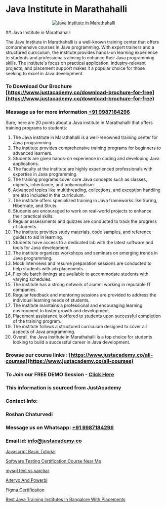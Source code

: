 # Java Institute in Marathahalli

<p align="center">
  <a href="https://justacademy.co/course-detail/core-java-training">
    <img src="https://justacademy.co/storage2/course_image/1677245426_course_image.webp" alt="Java Institute in Marathahalli">
  </a>
</p>
## Java Institute in Marathahalli

The Java Institute in Marathahalli is a well-known training center that offers comprehensive courses in Java programming. With expert trainers and a structured curriculum, the institute provides hands-on learning experience to students and professionals aiming to enhance their Java programming skills. The institute's focus on practical application, industry-relevant projects, and placement support makes it a popular choice for those seeking to excel in Java development.
### To Download Our Brochure [https://www.justacademy.co/download-brochure-for-free](https://www.justacademy.co/download-brochure-for-free)
### Message us for more information [+91 9987184296](https://api.whatsapp.com/send?phone=919987184296)
Sure, here are 20 points about a Java institute in Marathahalli that offers training programs to students:

1) The Java institute in Marathahalli is a well-renowned training center for Java programming.
2) The institute provides comprehensive training programs for beginners to advanced learners.
3) Students are given hands-on experience in coding and developing Java applications.
4) The faculty at the institute are highly experienced professionals with expertise in Java programming.
5) The training programs cover core Java concepts such as classes, objects, inheritance, and polymorphism.
6) Advanced topics like multithreading, collections, and exception handling are also included in the curriculum.
7) The institute offers specialized training in Java frameworks like Spring, Hibernate, and Struts.
8) Students are encouraged to work on real-world projects to enhance their practical skills.
9) Regular assessments and quizzes are conducted to track the progress of students.
10) The institute provides study materials, code samples, and reference guides to aid in learning.
11) Students have access to a dedicated lab with the latest software and tools for Java development.
12) The institute organizes workshops and seminars on emerging trends in Java programming.
13) Mock interviews and resume preparation sessions are conducted to help students with job placements.
14) Flexible batch timings are available to accommodate students with varying schedules.
15) The institute has a strong network of alumni working in reputable IT companies.
16) Regular feedback and mentoring sessions are provided to address the individual learning needs of students.
17) The institute maintains a professional and encouraging learning environment to foster growth and development.
18) Placement assistance is offered to students upon successful completion of the training program.
19) The institute follows a structured curriculum designed to cover all aspects of Java programming.
20) Overall, the Java institute in Marathahalli is a top choice for students looking to build a successful career in Java development.

### Browse our course links : [https://www.justacademy.co/all-courses](https://www.justacademy.co/all-courses) 
### To Join our FREE DEMO Session - [Click Here](https://www.justacademy.co/register-for-course-demo)


### This information is sourced from JustAcademy
### Contact Info:
### Roshan Chaturvedi
### Message us on Whatsapp: [+91 9987184296](https://api.whatsapp.com/send?phone=919987184296)
### Email id: [info@justacademy.co](mailto:info@justacademy.co)
                
[Javascript Basic Tutorial](https://www.linkedin.com/pulse/javascript-basic-tutorial-software-training-mountain-view-sp4de?trackingId=wrO4n7J3zr884zH4zCANRA%3D%3D&lipi=urn%3Ali%3Apage%3Ad_flagship3_company_admin%3BRmRTtwAISLyMmFqcBdL04g%3D%3D)

[Software Testing Certification Course Near Me](https://www.linkedin.com/pulse/software-testing-certification-course-near-me-justacademy-thane-uegbc?trackingId=5WMnTWzqZWCuEgo1ld8Ekg%3D%3D&lipi=urn%3Ali%3Apage%3Ad_flagship3_company_admin%3B8x4oZRFoSmO4CZ5ThOfedg%3D%3D)

[mysql text vs varchar](https://medium.com/@justacademytraining/mysql-text-vs-varchar-80a4689111eb)

[Alteryx And Powerbi](https://medium.com/@akanshapatil/alteryx-and-powerbi-4b075f3248d6)

[Figma Certification](https://justacademyin.github.io/justacademy/figma-certification)

[Best Java Training Institutes In Bangalore With Placements](https://justacademyin.github.io/justacademy/best-java-training-institutes-in-bangalore-with-placements)

